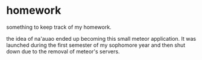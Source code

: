 # homework
something to keep track of my homework.

the idea of na'auao ended up becoming this small meteor application.  It was launched during the first semester of my sophomore year and then shut down due to the removal of meteor's servers.
